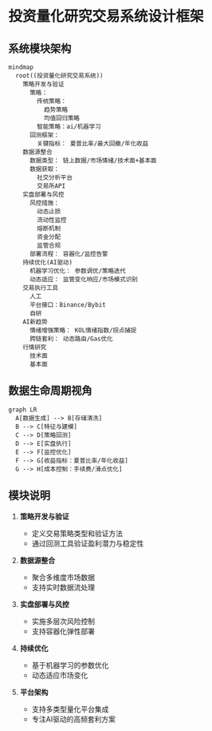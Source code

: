 # 投资量化研究交易系统设计框架

## 系统模块架构
```mermaid
mindmap
  root((投资量化研究交易系统))
    策略开发与验证
      策略： 
        传统策略：
          趋势策略
          均值回归策略
        智能策略：ai/机器学习
      回测框架：
        关键指标： 夏普比率/最大回撤/年化收益
    数据源整合
      数据类型： 链上数据/市场情绪/技术面+基本面
      数据获取：
        社交分析平台
        交易所API
    实盘部署与风控
      风控措施： 
        动态止损
        流动性监控
        熔断机制
        资金分配​​
        监管合规
      部署流程： 容器化/监控告警
    持续优化(AI驱动)
      机器学习优化： 参数调优/策略迭代
      动态适应： 监管变化响应/市场模式识别
    交易执行工具
      人工
      平台接口：Binance/Bybit
      自研
    AI新趋势
      情绪增强策略： KOL情绪指数/拐点捕捉
      跨链套利： 动态路由/Gas优化
    行情研究
      技术面
      基本面
```

## 数据生命周期视角
```mermaid
graph LR
  A[数据生成] --> B[存储清洗]
  B --> C[特征与建模]
  C --> D[策略回测]
  D --> E[实盘执行]
  E --> F[监控优化]
  F --> G[收益指标：夏普比率/年化收益]
  G --> H[成本控制：手续费/滑点优化]
```

## 模块说明
1. **策略开发与验证**  
   - 定义交易策略类型和验证方法
   - 通过回测工具验证盈利潜力与稳定性

2. **数据源整合**  
   - 聚合多维度市场数据
   - 支持实时数据流处理

3. **实盘部署与风控**  
   - 实施多层次风险控制
   - 支持容器化弹性部署

4. **持续优化**  
   - 基于机器学习的参数优化
   - 动态适应市场变化

5. **平台架构**  
   - 支持多类型量化平台集成
   - 专注AI驱动的高频套利方案